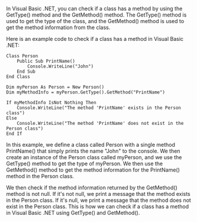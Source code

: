 In Visual Basic .NET, you can check if a class has a method by using the GetType() method and the GetMethod() method. The GetType() method is used to get the type of the class, and the GetMethod() method is used to get the method information from the class.

Here is an example code to check if a class has a method in Visual Basic .NET:

```
Class Person
    Public Sub PrintName()
        Console.WriteLine("John")
    End Sub
End Class

Dim myPerson As Person = New Person()
Dim myMethodInfo = myPerson.GetType().GetMethod("PrintName")

If myMethodInfo IsNot Nothing Then
    Console.WriteLine("The method 'PrintName' exists in the Person class")
Else
    Console.WriteLine("The method 'PrintName' does not exist in the Person class")
End If
```
In this example, we define a class called Person with a single method PrintName() that simply prints the name "John" to the console. We then create an instance of the Person class called myPerson, and we use the GetType() method to get the type of myPerson. We then use the GetMethod() method to get the method information for the PrintName() method in the Person class.

We then check if the method information returned by the GetMethod() method is not null. If it's not null, we print a message that the method exists in the Person class. If it's null, we print a message that the method does not exist in the Person class. This is how we can check if a class has a method in Visual Basic .NET using GetType() and GetMethod().